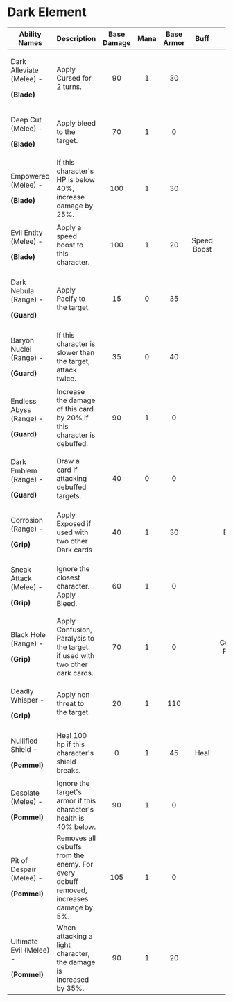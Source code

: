 # Dark Element

| **Ability Names**                                                |                      **Description**                                                  | **Base Damage** | **Mana** | **Base Armor** |   **Buff**  |      **Debuff**      |
| ---------------------------------------------------------------- | ------------------------------------------------------------------------------------- | :-------------: | :------: | :------------: | :---------: | :------------------: |
| <p>Dark Alleviate (Melee) - </p><p><strong>(Blade)</strong></p>  | Apply Cursed for 2 turns.                                                             |        90       |     1    |       30       |             |        Cursed        |
| <p>Deep Cut (Melee) - </p><p><strong>(Blade)</strong></p>        | Apply bleed to the target.                                                            |        70       |     1    |        0       |             |         Bleed        |
| <p>Empowered (Melee) - </p><p><strong>(Blade)</strong></p>       | If this character's HP is below 40%, increase damage by 25%.                          |       100       |     1    |       30       |             |                      |
| <p>Evil Entity (Melee) - </p><p><strong>(Blade)</strong></p>     | Apply a speed boost to this character.                                                |       100       |     1    |       20       | Speed Boost |                      |
| <p>Dark Nebula (Range) - </p><p><strong>(Guard)</strong></p>     | Apply Pacify to the target.                                                           |        15       |     0    |       35       |             |        Pacify        |
| <p>Baryon Nuclei (Range) - </p><p><strong>(Guard)</strong></p>   | If this character is slower than the target, attack twice.                            |        35       |     0    |       40       |             |                      |
| <p>Endless Abyss (Range) - </p><p><strong>(Guard)</strong></p>   | Increase the damage of this card by 20% if this character is debuffed.                |        90       |     1    |        0       |             |                      |
| <p>Dark Emblem (Range) - </p><p><strong>(Guard)</strong></p>     | Draw a card if attacking debuffed targets.                                            |        40       |     0    |        0       |             |                      |
| <p>Corrosion (Range) - </p><p><strong>(Grip)</strong></p>        | Apply Exposed if used with two other Dark cards                                       |        40       |     1    |       30       |             |        Exposed       |
| <p>Sneak Attack (Melee) - </p><p><strong>(Grip)</strong></p>     | Ignore the closest character. Apply Bleed.                                            |        60       |     1    |        0       |             |         Bleed        |
| <p>Black Hole (Range) - </p><p><strong>(Grip)</strong></p>       | Apply Confusion, Paralysis to the target. if used with two other dark cards.          |        70       |     1    |        0       |             | Confusion, Paralysis |
| <p>Deadly Whisper - </p><p><strong>(Grip)</strong></p>           | Apply non threat to the target.                                                       |        20       |     1    |       110      |             |      Non Threat      |
| <p>Nullified Shield - </p><p><strong>(Pommel)</strong></p>       | Heal 100 hp if this character's shield breaks.                                        |        0        |     1    |       45       |     Heal    |                      |
| <p>Desolate (Melee) - </p><p><strong>(Pommel)</strong></p>       | Ignore the target's armor if this character's health is 40% below.                    |        90       |     1    |        0       |             |                      |
| <p>Pit of Despair (Melee) - </p><p><strong>(Pommel)</strong></p> | Removes all debuffs from the enemy. For every debuff removed, increases damage by 5%. |       105       |     1    |        0       |             |                      |
| <p>Ultimate Evil (Melee) - </p><p>(<strong>Pommel)</strong></p>  | When attacking a light character, the damage is increased by 35%.                     |        90       |     1    |       20       |             |                      |
